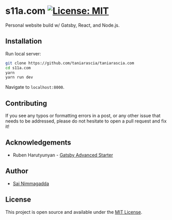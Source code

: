 # s11a.com [![License: MIT](https://img.shields.io/badge/License-MIT-blue.svg)](https://opensource.org/licenses/MIT)

Personal website build w/ Gatsby, React, and Node.js.

## Installation

Run local server:

```bash
git clone https://github.com/taniarascia/taniarascia.com
cd s11a.com
yarn
yarn run dev
```

Navigate to `localhost:8000`.

## Contributing

If you see any typos or formatting errors in a post, or any other issue that needs to be addressed, please do not hesitate to open a pull request and fix it!

## Acknowledgements

- Ruben Harutyunyan - [Gatsby Advanced Starter](https://github.com/vagr9k/gatsby-advanced-starter/)

## Author

- [Sai Nimmagadda](https://www.s11a.com)

## License

This project is open source and available under the [MIT License](LICENSE).